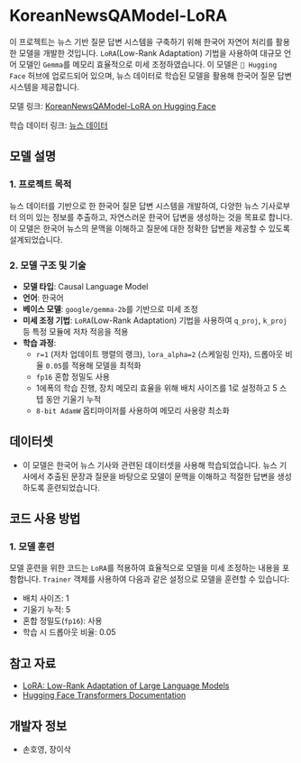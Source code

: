 # KoreanNewsQAModel-LoRA

이 프로젝트는 뉴스 기반 질문 답변 시스템을 구축하기 위해 한국어 자연어 처리를 활용한 모델을 개발한 것입니다. `LoRA`(Low-Rank Adaptation) 기법을 사용하여 대규모 언어 모델인 `Gemma`를 메모리 효율적으로 미세 조정하였습니다. 이 모델은 `🤗 Hugging Face` 허브에 업로드되어 있으며, 뉴스 데이터로 학습된 모델을 활용해 한국어 질문 답변 시스템을 제공합니다.

모델 링크: [KoreanNewsQAModel-LoRA on Hugging Face](https://huggingface.co/sonhy02/NewsBasedQuestionAnsweringModel)

학습 데이터 링크: [뉴스 데이터](https://drive.google.com/drive/u/0/folders/1zaAQIzOwlK-v81sKdm1yPQ4OkT-3MgBP)

## 모델 설명

### 1. 프로젝트 목적
뉴스 데이터를 기반으로 한 한국어 질문 답변 시스템을 개발하여, 다양한 뉴스 기사로부터 의미 있는 정보를 추출하고, 자연스러운 한국어 답변을 생성하는 것을 목표로 합니다. 이 모델은 한국어 뉴스의 문맥을 이해하고 질문에 대한 정확한 답변을 제공할 수 있도록 설계되었습니다.

### 2. 모델 구조 및 기술
- **모델 타입**: Causal Language Model
- **언어**: 한국어
- **베이스 모델**: `google/gemma-2b`를 기반으로 미세 조정
- **미세 조정 기법**: `LoRA`(Low-Rank Adaptation) 기법을 사용하여 `q_proj`, `k_proj` 등 특정 모듈에 저차 적응을 적용
- **학습 과정**:
  - `r=1` (저차 업데이트 행렬의 랭크), `lora_alpha=2` (스케일링 인자), 드롭아웃 비율 `0.05`를 적용해 모델을 최적화
  - `fp16` 혼합 정밀도 사용
  - 1에폭의 학습 진행, 장치 메모리 효율을 위해 배치 사이즈를 1로 설정하고 5 스텝 동안 기울기 누적
  - `8-bit AdamW` 옵티마이저를 사용하여 메모리 사용량 최소화

## 데이터셋
- 이 모델은 한국어 뉴스 기사와 관련된 데이터셋을 사용해 학습되었습니다. 뉴스 기사에서 추출된 문장과 질문을 바탕으로 모델이 문맥을 이해하고 적절한 답변을 생성하도록 훈련되었습니다.

## 코드 사용 방법

### 1. 모델 훈련
모델 훈련을 위한 코드는 `LoRA`를 적용하여 효율적으로 모델을 미세 조정하는 내용을 포함합니다. `Trainer` 객체를 사용하여 다음과 같은 설정으로 모델을 훈련할 수 있습니다:
- 배치 사이즈: 1
- 기울기 누적: 5
- 혼합 정밀도(`fp16`): 사용
- 학습 시 드롭아웃 비율: 0.05


## 참고 자료
- [LoRA: Low-Rank Adaptation of Large Language Models](https://arxiv.org/abs/2106.09685)
- [Hugging Face Transformers Documentation](https://huggingface.co/transformers/)

## 개발자 정보
- 손호영, 장이삭
